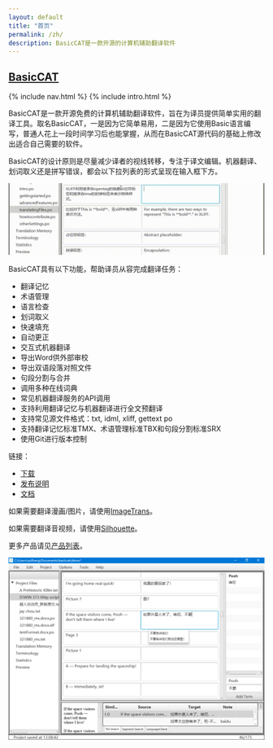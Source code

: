 ```yaml
---
layout: default
title: "首页"
permalink: /zh/
description: BasicCAT是一款开源的计算机辅助翻译软件
---
```




<div class="home">
	<section class="site-header">
		<h1 class="smallcap"><a class="site-title" href="{{ '/' | prepend: site.baseurl | prepend: site.url }}">BasicCAT</a></h1>
		{% include nav.html %}
		{% include intro.html %}
	</section>
</div>


BasicCAT是一款开源免费的计算机辅助翻译软件，旨在为译员提供简单实用的翻译工具。取名BasicCAT，一是因为它简单易用，二是因为它使用Basic语言编写，普通人花上一段时间学习后也能掌握，从而在BasicCAT源代码的基础上修改出适合自己需要的软件。

BasicCAT的设计原则是尽量减少译者的视线转移，专注于译文编辑。机器翻译、划词取义还是拼写错误，都会以下拉列表的形式呈现在输入框下方。

![demo](/album/demo.gif)

BasicCAT具有以下功能，帮助译员从容完成翻译任务：

* 翻译记忆
* 术语管理
* 语言检查
* 划词取义
* 快速填充
* 自动更正
* 交互式机器翻译
* 导出Word供外部审校
* 导出双语段落对照文件
* 句段分割与合并
* 调用多种在线词典
* 常见机器翻译服务的API调用
* 支持利用翻译记忆与机器翻译进行全文预翻译
* 支持常见源文件格式：txt, idml, xliff, gettext po
* 支持翻译记忆标准TMX、术语管理标准TBX和句段分割标准SRX
* 使用Git进行版本控制

链接：

* [下载](https://www.basiccat.org/zh/download)
* [发布说明](https://www.basiccat.org/zh/releasenote)
* [文档](https://docs.basiccat.org/zh_CN/latest/)

如果需要翻译漫画/图片，请使用[ImageTrans](/zh/imagetrans/)。

如果需要翻译音视频，请使用[Silhouette](/zh/silhouette/)。

更多产品请见[产品列表](/zh/products/)。

![截图](/album/main.png)



